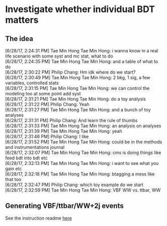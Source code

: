 # Investigate whether individual BDT matters

## The idea

[6/28/17, 2:24:31 PM] Tae Min Hong Tae Min Hong: i wanna know in a real life scenario with some syst and mc stat, what to do  
[6/28/17, 2:24:35 PM] Tae Min Hong Tae Min Hong: and a table of what to do  
[6/28/17, 2:30:22 PM] Philip Chang: Hm idk where do we start?  
[6/28/17, 2:30:49 PM] Tae Min Hong Tae Min Hong: 2 bkg, 1 sig, a few variables, controlled stats  
[6/28/17, 2:31:15 PM] Tae Min Hong Tae Min Hong: we can control the modeling too at some point add syst  
[6/28/17, 2:31:21 PM] Tae Min Hong Tae Min Hong: do a toy analysis  
[6/28/17, 2:31:22 PM] Philip Chang: Yeah  
[6/28/17, 2:31:27 PM] Tae Min Hong Tae Min Hong: and a bunch of toy analyses  
[6/28/17, 2:31:31 PM] Philip Chang: And learn the rule of thumbs  
[6/28/17, 2:31:33 PM] Tae Min Hong Tae Min Hong: an analysis on analyses  
[6/28/17, 2:31:39 PM] Tae Min Hong Tae Min Hong: yeah  
[6/28/17, 2:31:46 PM] Philip Chang: I like  
[6/28/17, 2:31:52 PM] Tae Min Hong Tae Min Hong: could be in the methods and instrumentations journal  
[6/28/17, 2:32:07 PM] Tae Min Hong Tae Min Hong: cms is doing things like feed bdt into bdt etc  
[6/28/17, 2:32:13 PM] Tae Min Hong Tae Min Hong: i want to see what you gain etc  
[6/28/17, 2:32:18 PM] Tae Min Hong Tae Min Hong: btagging a mess like that too  
[6/28/17, 2:32:47 PM] Philip Chang: which toy example do we start  
[6/28/17, 2:32:59 PM] Tae Min Hong Tae Min Hong: VBF WW vs. ttbar, WW  

## Generating VBF/ttbar/WW+2j events

See the instruction readme [here](RunningMG5.md)
